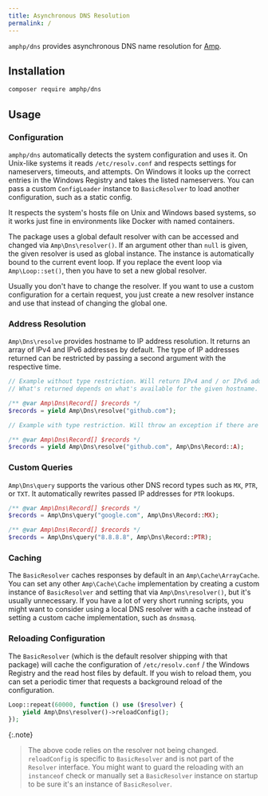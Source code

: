 ```yaml
---
title: Asynchronous DNS Resolution
permalink: /
---
```

`amphp/dns` provides asynchronous DNS name resolution for [Amp](http://amphp.org/amp).

## Installation

```bash
composer require amphp/dns
```

## Usage

### Configuration

`amphp/dns` automatically detects the system configuration and uses it. On Unix-like systems it reads `/etc/resolv.conf` and respects settings for nameservers, timeouts, and attempts. On Windows it looks up the correct entries in the Windows Registry and takes the listed nameservers. You can pass a custom `ConfigLoader` instance to `BasicResolver` to load another configuration, such as a static config.

It respects the system's hosts file on Unix and Windows based systems, so it works just fine in environments like Docker with named containers.

The package uses a global default resolver with can be accessed and changed via `Amp\Dns\resolver()`. If an argument other than `null` is given, the given resolver is used as global instance. The instance is automatically bound to the current event loop. If you replace the event loop via `Amp\Loop::set()`, then you have to set a new global resolver.

Usually you don't have to change the resolver. If you want to use a custom configuration for a certain request, you just create a new resolver instance and use that instead of changing the global one.

### Address Resolution

`Amp\Dns\resolve` provides hostname to IP address resolution. It returns an array of IPv4 and IPv6 addresses by default. The type of IP addresses returned can be restricted by passing a second argument with the respective time.

```php
// Example without type restriction. Will return IPv4 and / or IPv6 addresses.
// What's returned depends on what's available for the given hostname.

/** @var Amp\Dns\Record[] $records */
$records = yield Amp\Dns\resolve("github.com");
```

```php
// Example with type restriction. Will throw an exception if there are no A records.

/** @var Amp\Dns\Record[] $records */
$records = yield Amp\Dns\resolve("github.com", Amp\Dns\Record::A);
```

### Custom Queries

`Amp\Dns\query` supports the various other DNS record types such as `MX`, `PTR`, or `TXT`. It automatically rewrites passed IP addresses for `PTR` lookups.
 
```php
/** @var Amp\Dns\Record[] $records */
$records = Amp\Dns\query("google.com", Amp\Dns\Record::MX);
```

```php
/** @var Amp\Dns\Record[] $records */
$records = Amp\Dns\query("8.8.8.8", Amp\Dns\Record::PTR);
```

### Caching

The `BasicResolver` caches responses by default in an `Amp\Cache\ArrayCache`. You can set any other `Amp\Cache\Cache` implementation by creating a custom instance of `BasicResolver` and setting that via `Amp\Dns\resolver()`, but it's usually unnecessary. If you have a lot of very short running scripts, you might want to consider using a local DNS resolver with a cache instead of setting a custom cache implementation, such as `dnsmasq`. 

### Reloading Configuration

The `BasicResolver` (which is the default resolver shipping with that package) will cache the configuration of `/etc/resolv.conf` / the Windows Registry and the read host files by default. If you wish to reload them, you can set a periodic timer that requests a background reload of the configuration.

```php
Loop::repeat(60000, function () use ($resolver) {
    yield Amp\Dns\resolver()->reloadConfig();
});
```

{:.note}
> The above code relies on the resolver not being changed. `reloadConfig` is specific to `BasicResolver` and is not part of the `Resolver` interface. You might want to guard the reloading with an `instanceof` check or manually set a `BasicResolver` instance on startup to be sure it's an instance of `BasicResolver`.

